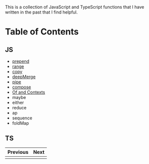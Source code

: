 This is a collection of JavaScript and TypeScript functions that I have written in the past that I find helpful.

# Table of Contents

## JS

- [prepend](JS/prepend.md)
- [range](JS/range.md)
- [copy](JS/copy.md)
- [deepMerge](JS/deepMerge.md)
- [pipe](JS/pipe.md)
- [compose](JS/compose.md)
- [Of and Contexts](JS/of.md)
- maybe
- either
- reduce
- ap
- sequence
- foldMap

## TS

<style>
    table {
        width: 100%;
    }
</style>

| Previous     |      Next |
|--------------|-----------:|
| []()  | []()      |